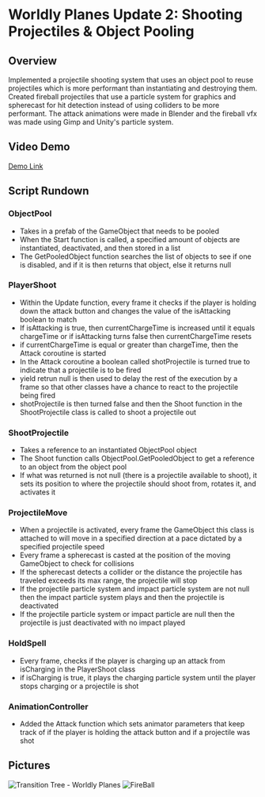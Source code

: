 # Worldly Planes Update 2: Shooting Projectiles & Object Pooling

## Overview
Implemented a projectile shooting system that uses an object pool to reuse projectiles which is more performant than instantiating and destroying them. Created fireball projectiles that use a particle system for graphics and spherecast for hit detection instead of using colliders to be more performant. The attack animations were made in Blender and the fireball vfx was made using Gimp and Unity's particle system.

## Video Demo
[Demo Link](https://youtu.be/bFWlolixR78)

## Script Rundown

### ObjectPool
- Takes in a prefab of the GameObject that needs to be pooled
- When the Start function is called, a specified amount of objects are instantiated, deactivated, and then stored in a list
- The GetPooledObject function searches the list of objects to see if one is disabled, and if it is then returns that object, else it returns null

### PlayerShoot
- Within the Update function, every frame it checks if the player is holding down the attack button and changes the value of the isAttacking boolean to match
- If isAttacking is true, then currentChargeTime is increased until it equals chargeTime or if isAttacking turns false then currentChargeTime resets
- if currentChargeTime is equal or greater than chargeTime, then the Attack coroutine is started
- In the Attack coroutine a boolean called shotProjectile is turned true to indicate that a projectile is to be fired
- yield retrun null is then used to delay the rest of the execution by a frame so that other classes have a chance to react to the projectile being fired
- shotProjectile is then turned false and then the Shoot function in the ShootProjectile class is called to shoot a projectile out

### ShootProjectile
- Takes a reference to an instantiated ObjectPool object
- The Shoot function calls ObjectPool.GetPooledObject to get a reference to an object from the object pool
- If what was returned is not null (there is a projectile available to shoot), it sets its position to where the projectile should shoot from, rotates it, and activates it

### ProjectileMove
- When a projectile is activated, every frame the GameObject this class is attached to will move in a specified direction at a pace dictated by a specified projectile speed
- Every frame a spherecast is casted at the position of the moving GameObject to check for collisions
- If the spherecast detects a collider or the distance the projectile has traveled exceeds its max range, the projectile will stop
- If the projectile particle system and impact particle system are not null then the impact particle system plays and then the projectile is deactivated
- If the projectile particle system or impact particle are null then the projectile is just deactivated with no impact played

### HoldSpell
- Every frame, checks if the player is charging up an attack from isCharging in the PlayerShoot class
- if isCharging is true, it plays the charging particle system until the player stops charging or a projectile is shot

### AnimationController
- Added the Attack function which sets animator parameters that keep track of if the player is holding the attack button and if a projectile was shot 

## Pictures
![Transition Tree - Worldly Planes](https://github.com/user-attachments/assets/c7c94577-5d5d-4ca9-a379-7612bc099b73)
![FireBall](https://github.com/user-attachments/assets/41f45a69-58d0-47fd-8cad-20e702cf8b08)


